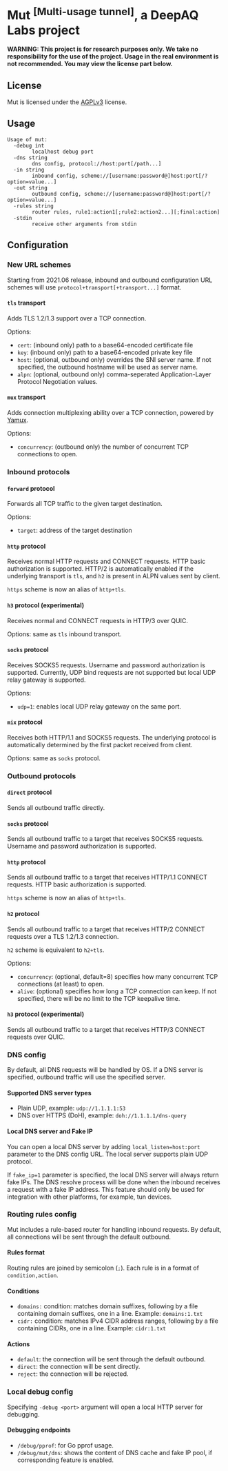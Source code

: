 # Mut <sup>[Multi-usage tunnel]</sup>, a DeepAQ Labs project

**WARNING: This project is for research purposes only. We take no responsibility for the use of the project. Usage in the real environment is not recommended. You may view the license part below.**

## License

Mut is licensed under the [AGPLv3](LICENSE) license.

## Usage

```
Usage of mut:
  -debug int
        localhost debug port
  -dns string
        dns config, protocol://host:port[/path...]
  -in string
        inbound config, scheme://[username:password@]host:port[/?option=value...]
  -out string
        outbound config, scheme://[username:password@]host:port[/?option=value...]
  -rules string
        router rules, rule1:action1[;rule2:action2...][;final:action]
  -stdin
        receive other arguments from stdin
```

## Configuration

### New URL schemes

Starting from 2021.06 release, inbound and outbound configuration URL schemes will use `protocol+transport[+transport...]` format.

#### `tls` transport

Adds TLS 1.2/1.3 support over a TCP connection.

Options:
- `cert`: (inbound only) path to a base64-encoded certificate file
- `key`: (inbound only) path to a base64-encoded private key file
- `host`: (optional, outbound only) overrides the SNI server name. If not specified, the outbound hostname will be used as server name.
- `alpn`: (optional, outbound only) comma-seperated Application-Layer Protocol Negotiation values.

#### `mux` transport

Adds connection multiplexing ability over a TCP connection, powered by [Yamux](https://github.com/hashicorp/yamux).

Options:
- `concurrency`: (outbound only) the number of concurrent TCP connections to open.

### Inbound protocols

#### `forward` protocol

Forwards all TCP traffic to the given target destination.

Options:
- `target`: address of the target destination

#### `http` protocol

Receives normal HTTP requests and CONNECT requests. HTTP basic authorization is supported. HTTP/2 is automatically enabled if the underlying transport is `tls`, and `h2` is present in ALPN values sent by client.

`https` scheme is now an alias of `http+tls`.

#### `h3` protocol (experimental)

Receives normal and CONNECT requests in HTTP/3 over QUIC.

Options: same as `tls` inbound transport.

#### `socks` protocol

Receives SOCKS5 requests. Username and password authorization is supported. Currently, UDP bind requests are not supported but local UDP relay gateway is supported.

Options:
- `udp=1`: enables local UDP relay gateway on the same port.

#### `mix` protocol

Receives both HTTP/1.1 and SOCKS5 requests. The underlying protocol is automatically determined by the first packet received from client.

Options: same as `socks` protocol.

### Outbound protocols

#### `direct` protocol

Sends all outbound traffic directly.

#### `socks` protocol

Sends all outbound traffic to a target that receives SOCKS5 requests. Username and password authorization is supported.

#### `http` protocol

Sends all outbound traffic to a target that receives HTTP/1.1 CONNECT requests. HTTP basic authorization is supported.

`https` scheme is now an alias of `http+tls`.

#### `h2` protocol

Sends all outbound traffic to a target that receives HTTP/2 CONNECT requests over a TLS 1.2/1.3 connection.

`h2` scheme is equivalent to `h2+tls`.

Options:
- `concurrency`: (optional, default=8) specifies how many concurrent TCP connections (at least) to open.
- `alive`: (optional) specifies how long a TCP connection can keep. If not specified, there will be no limit to the TCP keepalive time.

#### `h3` protocol (experimental)

Sends all outbound traffic to a target that receives HTTP/3 CONNECT requests over QUIC.

### DNS config

By default, all DNS requests will be handled by OS. If a DNS server is specified, outbound traffic will use the specified server.

#### Supported DNS server types

- Plain UDP, example: `udp://1.1.1.1:53`
- DNS over HTTPS (DoH), example: `doh://1.1.1.1/dns-query`

#### Local DNS server and Fake IP

You can open a local DNS server by adding `local_listen=host:port` parameter to the DNS config URL. The local server supports plain UDP protocol.

If `fake_ip=1` parameter is specified, the local DNS server will always return fake IPs. The DNS resolve process will be done when the inbound receives a request with a fake IP address. This feature should only be used for integration with other platforms, for example, tun devices.

### Routing rules config

Mut includes a rule-based router for handling inbound requests. By default, all connections will be sent through the default outbound.

#### Rules format

Routing rules are joined by semicolon (`;`). Each rule is in a format of `condition,action`.

#### Conditions

- `domains:` condition: matches domain suffixes, following by a file containing domain suffixes, one in a line. Example: `domains:1.txt`
- `cidr:` condition: matches IPv4 CIDR address ranges, following by a file containing CIDRs, one in a line. Example: `cidr:1.txt`

#### Actions

- `default`: the connection will be sent through the default outbound.
- `direct`: the connection will be sent directly.
- `reject`: the connection will be rejected.

### Local debug config

Specifying `-debug <port>` argument will open a local HTTP server for debugging.

#### Debugging endpoints
- `/debug/pprof`: for Go pprof usage.
- `/debug/mut/dns`: shows the content of DNS cache and fake IP pool, if corresponding feature is enabled.
